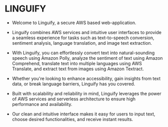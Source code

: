 # LINGUIFY

- Welcome to Linguify, a secure AWS based web-application.
  
- Linguify combines AWS services and intuitive user interfaces to provide a seamless experience for tasks such as text-to-speech conversion, sentiment analysis, language translation, and image text extraction.
  
- With Linguify, you can effortlessly convert text into natural-sounding speech using Amazon Polly, analyze the sentiment of text using Amazon Comprehend, translate text into multiple languages using AWS Translate, and extract text from images using Amazon Textract.
  
- Whether you're looking to enhance accessibility, gain insights from text data, or break language barriers, Linguify has you covered.
  
- Built with scalability and reliability in mind, Linguify leverages the power of AWS services and serverless architecture to ensure high performance and availability.
  
- Our clean and intuitive interface makes it easy for users to input text, choose desired functionalities, and receive instant results.
